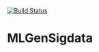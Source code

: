 [![Build Status](https://travis-ci.org/geneticsMiNIng/MLGenSigdata.svg?branch=master)](https://travis-ci.org/geneticsMiNIng/MLGenSigdata)

# MLGenSigdata


